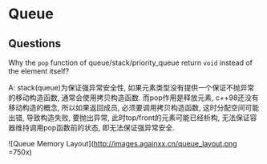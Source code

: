 # Queue

## Questions
Why the `pop` function of queue/stack/priority_queue return `void` instead of the element itself?

A: stack(queue)为保证强异常安全性, 如果元素类型没有提供一个保证不抛异常的移动构造函数, 通常会使用拷贝构造函数.
   而pop作用是释放元素, c++98还没有移动构造的概念, 所以如果返回成员, 必须要调用拷贝构造函数, 这时分配空间可能出错,
   导致构造失败, 要抛出异常, 此时top/front的元素可能已经析构, 无法保证容器维持调用pop函数前的状态, 即无法保证强异常安全.

![Queue Memory Layout](http://images.againxx.cn/queue_layout.png =750x)

